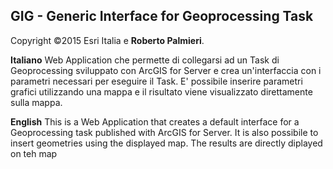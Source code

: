**GIG** - Generic Interface for Geoprocessing Task
--------------------------------------------------

Copyright ©2015 Esri Italia e  **Roberto Palmieri**.  

**Italiano**
Web Application che permette di collegarsi ad un Task di Geoprocessing
sviluppato con ArcGIS for Server e crea un'interfaccia con i parametri necessari 
per eseguire il Task. E' possibile inserire parametri grafici utilizzando una mappa
e il risultato viene visualizzato direttamente sulla mappa.


**English**
This is a Web Application that creates a default interface for a Geoprocessing task
published with ArcGIS for Server. It is also possibile to insert geometries using the 
displayed map. The results are directly diplayed on teh map